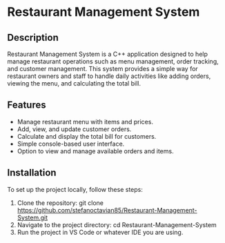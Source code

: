 # Restaurant Management System

## Description
Restaurant Management System is a C++ application designed to help manage restaurant operations such as menu management, order tracking, and customer management. This system provides a simple way for restaurant owners and staff to handle daily activities like adding orders, viewing the menu, and calculating the total bill.

## Features
- Manage restaurant menu with items and prices.
- Add, view, and update customer orders.
- Calculate and display the total bill for customers.
- Simple console-based user interface.
- Option to view and manage available orders and items.

## Installation
To set up the project locally, follow these steps:

1. Clone the repository:
   git clone https://github.com/stefanoctavian85/Restaurant-Management-System.git
2. Navigate to the project directory:
   cd Restaurant-Management-System
3. Run the project in VS Code or whatever IDE you are using.

